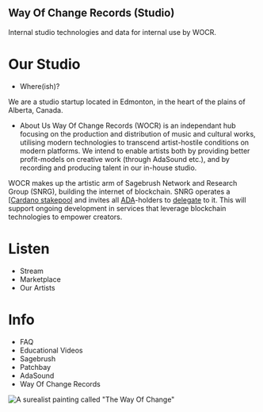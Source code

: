 ## Way Of Change Records (Studio)
Internal studio technologies and data for internal use by WOCR.

# Our Studio
- Where(ish)?

We are a studio startup located in Edmonton, in the heart of the plains of Alberta, Canada.
  - About Us
Way Of Change Records (WOCR) is an independant hub focusing on the production and distribution of music and cultural works, utilising modern technologies to transcend artist-hostile conditions on modern platforms. We intend to enable artists both by providing better profit-models on creative work (through AdaSound etc.), and by recording and producing talent in our in-house studio.

WOCR makes up the artistic arm of Sagebrush Network and Research Group (SNRG), building the internet of blockchain. SNRG operates a [[Cardano stakepool](https://cexplorer.io/pool/pool1dkpt0xwf0wzh0xzkqzxlyygznj9pt8pw6sdze7cs8tdd26hc3v2) and invites all [ADA](https://cardano.org/what-is-ada/)-holders to [delegate](https://cardano.org/stake-pool-delegation/) to it. This will support ongoing development in services that leverage blockchain technologies to empower creators.
  
# Listen
  - Stream
  - Marketplace
  - Our Artists
  
# Info
  - FAQ
  - Educational Videos
  - Sagebrush
  - Patchbay
  - AdaSound
  - Way Of Change Records

![A surealist painting called "The Way Of Change"](https://github.com/wayofchange/studio/blob/main/images/surrealist%20way%20of%20change2.png)
